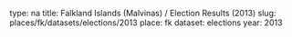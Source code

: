type: na
title: Falkland Islands (Malvinas) / Election Results (2013)
slug: places/fk/datasets/elections/2013
place: fk
dataset: elections
year: 2013
